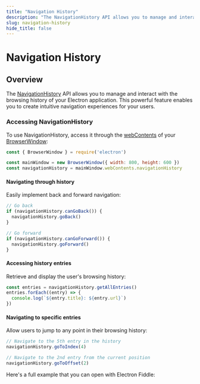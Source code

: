```yaml
---
title: "Navigation History"
description: "The NavigationHistory API allows you to manage and interact with the browsing history of your Electron application."
slug: navigation-history
hide_title: false
---
```


# Navigation History

## Overview

The [NavigationHistory](../api/navigation-history.md) API allows you to manage and interact with the browsing history of your Electron application. This powerful feature enables you to create intuitive navigation experiences for your users.

### Accessing NavigationHistory

To use NavigationHistory, access it through the [webContents](../api/web-contents.md) of your [BrowserWindow](../api/browser-window.md):

```js
const { BrowserWindow } = require('electron')

const mainWindow = new BrowserWindow({ width: 800, height: 600 })
const navigationHistory = mainWindow.webContents.navigationHistory
```

#### Navigating through history

Easily implement back and forward navigation:

```js @ts-type={navigationHistory:Electron.NavigationHistory}
// Go back
if (navigationHistory.canGoBack()) {
  navigationHistory.goBack()
}

// Go forward
if (navigationHistory.canGoForward()) {
  navigationHistory.goForward()
}
```

#### Accessing history entries

Retrieve and display the user's browsing history:

```js @ts-type={navigationHistory:Electron.NavigationHistory}
const entries = navigationHistory.getAllEntries()
entries.forEach((entry) => {
  console.log(`${entry.title}: ${entry.url}`)
})
```

#### Navigating to specific entries

Allow users to jump to any point in their browsing history:

```js @ts-type={navigationHistory:Electron.NavigationHistory}
// Navigate to the 5th entry in the history
navigationHistory.goToIndex(4)

// Navigate to the 2nd entry from the current position
navigationHistory.goToOffset(2)
```

Here's a full example that you can open with Electron Fiddle:

```fiddle docs/fiddles/features/navigation-history

```
